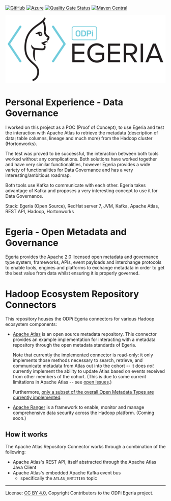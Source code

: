 <!-- SPDX-License-Identifier: CC-BY-4.0 -->
<!-- Copyright Contributors to the ODPi Egeria project. -->

[![GitHub](https://img.shields.io/github/license/odpi/egeria-connector-hadoop-ecosystem)](LICENSE) [![Azure](https://dev.azure.com/odpi/egeria/_apis/build/status/odpi.egeria-connector-hadoop-ecosystem)](https://dev.azure.com/odpi/Egeria/_build) [![Quality Gate Status](https://sonarcloud.io/api/project_badges/measure?project=egeria-connector-hadoop-ecosystem&metric=alert_status)](https://sonarcloud.io/dashboard?id=egeria-connector-hadoop-ecosystem) [![Maven Central](https://img.shields.io/maven-central/v/org.odpi.egeria/egeria-connector-hadoop-ecosystem)](https://mvnrepository.com/artifact/org.odpi.egeria/egeria-connector-hadoop-ecosystem)

![Egeria Logo](assets/img/ODPi_Egeria_Logo_color.png)

# Personal Experience - Data Governance

I worked on this project as a POC (Proof of Concept), to use Egeria and test the interaction with Apache Atlas to retrieve the metadata (description of data; table columns, lineage and much more) from the Hadoop cluster (Hortonworks).

The test was proved to be successful, the interaction between both tools worked without any complications. Both solutions have worked together and have very similar functionalities, however Egeria provides a wide variety of functionalities for Data Governance and has a very interesting/ambitious roadmap.

Both tools use Kafka to communicate with each other. Egeria takes advantage of Kafka and proposes a very interesting concept to use it for Data Governance.

Stack: Egeria (Open Source), RedHat server 7, JVM, Kafka, Apache Atlas, REST API, Hadoop, Hortonworks

# Egeria - Open Metadata and Governance

Egeria provides the Apache 2.0 licensed open metadata and governance type system, frameworks, APIs, event payloads and interchange protocols to enable tools, engines and platforms to exchange metadata in order to get the best value from data whilst ensuring it is properly governed.

# Hadoop Ecosystem Repository Connectors

This repository houses the ODPi Egeria connectors for various Hadoop ecosystem components:

- [Apache Atlas](https://atlas.apache.org) is an open source metadata repository. This connector provides an example
    implementation for interacting with a metadata repository through the open metadata standards of Egeria.

    Note that currently the implemented connector is read-only: it only implements those methods necessary to search, retrieve,
    and communicate metadata from Atlas out into the cohort -- it does *not* currently implement the ability to update Atlas
    based on events received from other members of the cohort. (This is due to some current limitations in Apache Atlas --
    see [open issues](https://github.com/odpi/egeria-connector-apache-atlas/issues?q=is%3Aissue+is%3Aopen+label%3Aexternal).)

    Furthermore, [only a subset of the overall Open Metadata Types are currently implemented](docs/mappings/README.md).

- [Apache Ranger](https://ranger.apache.org) is a framework to enable, monitor and manage comprehensive data security
    across the Hadoop platform.  (Coming soon.)

## How it works

The Apache Atlas Repository Connector works through a combination of the following:

- Apache Atlas's REST API, itself abstracted through the Apache Atlas Java Client
- Apache Atlas's embedded Apache Kafka event bus
    - specifically the `ATLAS_ENTITIES` topic

----
License: [CC BY 4.0](https://creativecommons.org/licenses/by/4.0/),
Copyright Contributors to the ODPi Egeria project.
